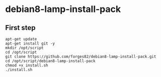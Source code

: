 # debian8-lamp-install-pack

## First step

```
apt-get update
apt-get install git -y
mkdir /opt/script
cd /opt/script
git clone https://github.com/forges82/debian8-lamp-install-pack.git
cd /opt/script/debian8-lamp-install-pack
chmod +x install.sh
./install.sh
```
